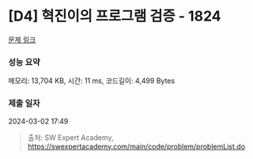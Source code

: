 # [D4] 혁진이의 프로그램 검증 - 1824 

[문제 링크](https://swexpertacademy.com/main/code/problem/problemDetail.do?contestProbId=AV4yLUiKDUoDFAUx) 

### 성능 요약

메모리: 13,704 KB, 시간: 11 ms, 코드길이: 4,499 Bytes

### 제출 일자

2024-03-02 17:49



> 출처: SW Expert Academy, https://swexpertacademy.com/main/code/problem/problemList.do